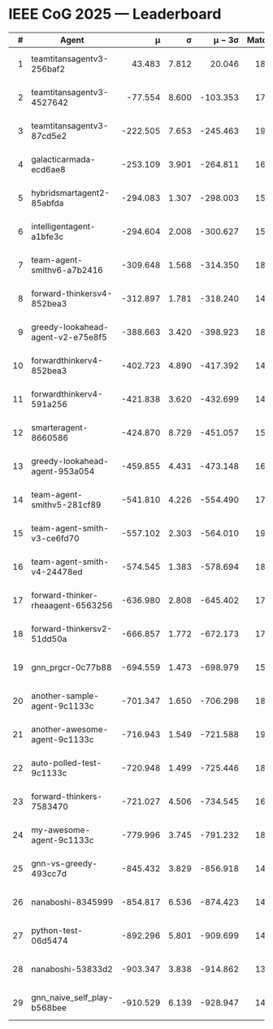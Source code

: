 # IEEE CoG 2025 — Leaderboard

| # | Agent | μ | σ | μ − 3σ | Matches | Updated |
|---:|---|---:|---:|---:|---:|---|
| 1 | teamtitansagentv3-256baf2 | 43.483 | 7.812 | 20.046 | 18056 | 2025-08-24 06:40 |
| 2 | teamtitansagentv3-4527642 | -77.554 | 8.600 | -103.353 | 17790 | 2025-08-24 06:40 |
| 3 | teamtitansagentv3-87cd5e2 | -222.505 | 7.653 | -245.463 | 19086 | 2025-08-24 06:40 |
| 4 | galacticarmada-ecd6ae8 | -253.109 | 3.901 | -264.811 | 16700 | 2025-08-24 06:40 |
| 5 | hybridsmartagent2-85abfda | -294.083 | 1.307 | -298.003 | 15080 | 2025-08-24 06:40 |
| 6 | intelligentagent-a1bfe3c | -294.604 | 2.008 | -300.627 | 15239 | 2025-08-24 06:40 |
| 7 | team-agent-smithv6-a7b2416 | -309.648 | 1.568 | -314.350 | 18060 | 2025-08-24 06:40 |
| 8 | forward-thinkersv4-852bea3 | -312.897 | 1.781 | -318.240 | 14656 | 2025-08-24 06:40 |
| 9 | greedy-lookahead-agent-v2-e75e8f5 | -388.663 | 3.420 | -398.923 | 18288 | 2025-08-24 06:40 |
| 10 | forwardthinkerv4-852bea3 | -402.723 | 4.890 | -417.392 | 14590 | 2025-08-24 06:40 |
| 11 | forwardthinkerv4-591a256 | -421.838 | 3.620 | -432.699 | 14875 | 2025-08-24 06:40 |
| 12 | smarteragent-8660586 | -424.870 | 8.729 | -451.057 | 15060 | 2025-08-24 06:40 |
| 13 | greedy-lookahead-agent-953a054 | -459.855 | 4.431 | -473.148 | 16708 | 2025-08-24 06:40 |
| 14 | team-agent-smithv5-281cf89 | -541.810 | 4.226 | -554.490 | 17600 | 2025-08-24 06:40 |
| 15 | team-agent-smith-v3-ce6fd70 | -557.102 | 2.303 | -564.010 | 19100 | 2025-08-24 06:40 |
| 16 | team-agent-smith-v4-24478ed | -574.545 | 1.383 | -578.694 | 18380 | 2025-08-24 06:40 |
| 17 | forward-thinker-rheaagent-6563256 | -636.980 | 2.808 | -645.402 | 17104 | 2025-08-24 06:40 |
| 18 | forward-thinkersv2-51dd50a | -666.857 | 1.772 | -672.173 | 17324 | 2025-08-24 06:40 |
| 19 | gnn_prgcr-0c77b88 | -694.559 | 1.473 | -698.979 | 15880 | 2025-08-24 06:40 |
| 20 | another-sample-agent-9c1133c | -701.347 | 1.650 | -706.298 | 18020 | 2025-08-24 06:40 |
| 21 | another-awesome-agent-9c1133c | -716.943 | 1.549 | -721.588 | 19180 | 2025-08-24 06:40 |
| 22 | auto-polled-test-9c1133c | -720.948 | 1.499 | -725.446 | 18760 | 2025-08-24 06:40 |
| 23 | forward-thinkers-7583470 | -721.027 | 4.506 | -734.545 | 16420 | 2025-08-24 06:40 |
| 24 | my-awesome-agent-9c1133c | -779.996 | 3.745 | -791.232 | 18060 | 2025-08-24 06:40 |
| 25 | gnn-vs-greedy-493cc7d | -845.432 | 3.829 | -856.918 | 14400 | 2025-08-24 06:40 |
| 26 | nanaboshi-8345999 | -854.817 | 6.536 | -874.423 | 14770 | 2025-08-24 06:40 |
| 27 | python-test-06d5474 | -892.296 | 5.801 | -909.699 | 14410 | 2025-08-24 06:40 |
| 28 | nanaboshi-53833d2 | -903.347 | 3.838 | -914.862 | 13820 | 2025-08-24 06:40 |
| 29 | gnn_naive_self_play-b568bee | -910.529 | 6.139 | -928.947 | 14240 | 2025-08-24 06:40 |
